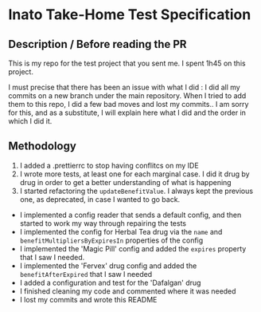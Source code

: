 # Inato Take-Home Test Specification

## Description / Before reading the PR

This is my repo for the test project that you sent me. I spent 1h45 on this project.

I must precise that there has been an issue with what I did : I did all my commits on a new branch under the main repository. When I tried to add them to this repo, I did a few bad moves and lost my commits.. I am sorry for this, and as a substitute, I will explain here what I did and the order in which I did it.

## Methodology

1. I added a .prettierrc to stop having conflitcs on my IDE
2. I wrote more tests, at least one for each marginal case. I did it drug by drug in order to get a better understanding of what is happening
3. I started refactoring the `updateBenefitValue`. I always kept the previous one, as deprecated, in case I wanted to go back.

- I implemented a config reader that sends a default config, and then started to work my way through repairing the tests
- I implemented the config for Herbal Tea drug via the `name` and `benefitMultipliersByExpiresIn` properties of the config
- I implemented the 'Magic Pill' config and added the `expires` property that I saw I needed.
- I implemented the 'Fervex' drug config and added the `benefitAfterExpired` that I saw I needed
- I added a configuration and test for the 'Dafalgan' drug
- I finished cleaning my code and commented where it was needed
- I lost my commits and wrote this README
